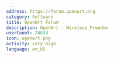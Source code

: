 ```yaml
---
address: https://forum.openwrt.org
category: Software
title: OpenWrt Forum
description: OpenWrt - Wireless Freedom
userCount: 24833
icon: openwrt.png
activity: very high
language: en_US
---
```

